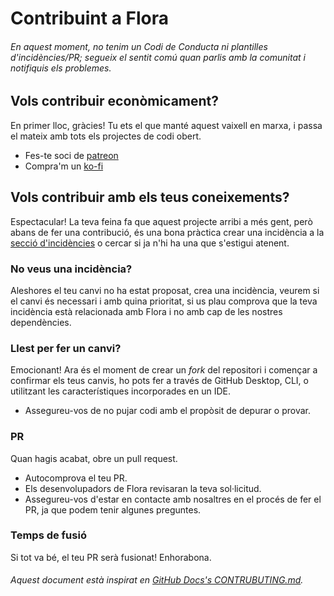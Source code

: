 # Contribuint a Flora
###### En aquest moment, no tenim un Codi de Conducta ni plantilles d'incidències/PR; segueix el sentit comú quan parlis amb la comunitat i notifiquis els problemes.
## Vols contribuir econòmicament?
En primer lloc, gràcies! Tu ets el que manté aquest vaixell en marxa, i passa el mateix amb tots els projectes de codi obert.
- Fes-te soci de [patreon](https://patreon.com/jasperls)
- Compra'm un [ko-fi](https://ko-fi.com/jasperls)
## Vols contribuir amb els teus coneixements?
Espectacular! La teva feina fa que aquest projecte arribi a més gent, però abans de fer una contribució, és una bona pràctica crear una incidència a la [secció d'incidències](https://github.com/JasperEdits/Flora/issues) o cercar si ja n'hi ha una que s'estigui atenent.
### No veus una incidència?
Aleshores el teu canvi no ha estat proposat, crea una incidència, veurem si el canvi és necessari i amb quina prioritat, si us plau comprova que la teva incidència està relacionada amb Flora i no amb cap de les nostres dependències.
### Llest per fer un canvi?
Emocionant! Ara és el moment de crear un _fork_ del repositori i començar a confirmar els teus canvis, ho pots fer a través de GitHub Desktop, CLI, o utilitzant les característiques incorporades en un IDE.
- Assegureu-vos de no pujar codi amb el propòsit de depurar o provar.
### PR
Quan hagis acabat, obre un pull request.
- Autocomprova el teu PR.
- Els desenvolupadors de Flora revisaran la teva sol·licitud.
- Assegureu-vos d'estar en contacte amb nosaltres en el procés de fer el PR, ja que podem tenir algunes preguntes.
### Temps de fusió
Si tot va bé, el teu PR serà fusionat! Enhorabona.
###### Aquest document està inspirat en [GitHub Docs's CONTRUBUTING.md](https://github.com/github/docs/blob/main/CONTRIBUTING.md). 